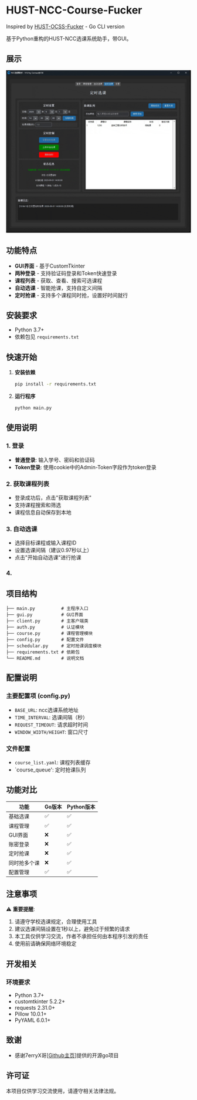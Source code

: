 # HUST-NCC-Course-Fucker

Inspired by [HUST-OCSS-Fucker](https://github.com/7erryX/HUST-OCSS-Fucker) - Go CLI version

基于Python重构的HUST-NCC选课系统助手，带GUI。

## 展示

![](./src/demo.gif)

## 功能特点

-  **GUI界面** - 基于CustomTkinter
-  **两种登录** - 支持验证码登录和Token快速登录
-  **课程列表** - 获取、查看、搜索可选课程
-  **自动选课** - 智能抢课，支持自定义间隔
-  **定时抢课** - 支持多个课程同时抢，设置好时间就行

## 安装要求

- Python 3.7+
- 依赖包见 `requirements.txt`

## 快速开始

1. **安装依赖**
   ```bash
   pip install -r requirements.txt
   ```

2. **运行程序**
   ```bash
   python main.py
   ```

## 使用说明

### 1. 登录
- **普通登录**: 输入学号、密码和验证码
- **Token登录**: 使用cookie中的Admin-Token字段作为token登录

### 2. 获取课程列表
- 登录成功后，点击"获取课程列表"
- 支持课程搜索和筛选
- 课程信息自动保存到本地

### 3. 自动选课
- 选择目标课程或输入课程ID
- 设置选课间隔（建议0.97秒以上）
- 点击"开始自动选课"进行抢课

### 4.

## 项目结构

```
├── main.py          # 主程序入口
├── gui.py           # GUI界面
├── client.py        # 主客户端类
├── auth.py          # 认证模块
├── course.py        # 课程管理模块
├── config.py        # 配置文件
├── schedular.py     # 定时抢课调度模块
├── requirements.txt # 依赖包
└── README.md        # 说明文档
```

## 配置说明

### 主要配置项 (config.py)

- `BASE_URL`: ncc选课系统地址
- `TIME_INTERVAL`: 选课间隔（秒）
- `REQUEST_TIMEOUT`: 请求超时时间
- `WINDOW_WIDTH/HEIGHT`: 窗口尺寸

### 文件配置

- `course_list.yaml`: 课程列表缓存
- `course_queue': 定时抢课队列

## 功能对比

| 功能 | Go版本 | Python版本 |
|------|--------|------------|
| 基础选课 | ✅ | ✅ |
| 课程管理 | ✅ | ✅ |
| GUI界面 | ❌ | ✅ |
| 账密登录 | ❌ | ✅ |
| 定时抢课 | ❌ | ✅ |
| 同时抢多个课 | ❌ | ✅ |
| 配置管理 | ✅ | ✅ |

## 注意事项

⚠️ **重要提醒**:
1. 请遵守学校选课规定，合理使用工具
2. 建议选课间隔设置在1秒以上，避免过于频繁的请求
3. 本工具仅供学习交流，作者不承担任何由本程序引发的责任
4. 使用前请确保网络环境稳定

## 开发相关

### 环境要求
- Python 3.7+
- customtkinter 5.2.2+
- requests 2.31.0+
- Pillow 10.0.1+
- PyYAML 6.0.1+

## 致谢

- 感谢7erryX哥[[Github主页](https://github.com/7erryX)]提供的开源go项目

## 许可证

本项目仅供学习交流使用，请遵守相关法律法规。
